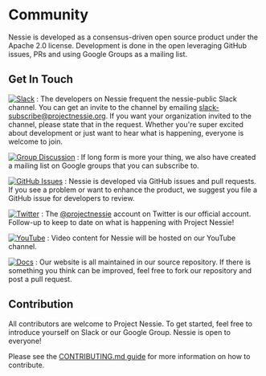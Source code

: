 # Community

Nessie is developed as a consensus-driven open source product under the Apache 2.0
license. Development is done in the open leveraging GitHub issues, PRs and using
Google Groups as a mailing list.

## Get In Touch

[![Slack](https://img.shields.io/badge/Slack-Join_Our_Workspace-blue?color=4051b5&logo=slack&style=for-the-badge&logoColor=white)](mailto:slack-subscribe@projectnessie.org)
: The developers on Nessie frequent the nessie-public Slack channel. You can get an
  invite to the channel by emailing [slack-subscribe@projectnessie.org](mailto:slack-subscribe@projectnessie.org).
  If you want your organization invited to the channel, please state that in the request.
  Whether you're super excited about development or just want to hear what is happening,
  everyone is welcome to join.

[![Group Discussion](https://img.shields.io/badge/Discussion-groups.google.com-blue.svg?color=4051b5&logo=google&style=for-the-badge&logoColor=white)](https://groups.google.com/g/projectnessie)
: If long form is more your thing, we also have created a mailing list on Google groups
  that you can subscribe to.

[![GitHub Issues](https://img.shields.io/badge/GitHub-Issues-blue?color=4051b5&logo=github&style=for-the-badge&logoColor=white)](https://github.com/projectnessie/nessie/issues)
: Nessie is developed via GitHub issues and pull requests. If you see a problem
  or want to enhance the product, we suggest you file a GitHub issue for developers to
  review.

[![Twitter](https://img.shields.io/badge/Twitter-Follow_Us-blue?color=4051b5&logo=twitter&style=for-the-badge&logoColor=white)](https://twitter.com/projectnessie)
: The [@projectnessie](https://twitter.com/projectnessie) account on Twitter is our official account. Follow-up to keep
  to date on what is happening with Project Nessie!

[![YouTube](https://img.shields.io/badge/Youtube-Watch-blue?color=4051b5&logo=youtube&style=for-the-badge&logoColor=white)](https://www.youtube.com/channel/UC5xjzYuGGuGPCY9FNtqZMsQ)
: Video content for Nessie will be hosted on our YouTube channel.

[![Docs](https://img.shields.io/badge/Docs-Learn_More-blue?color=4051b5&logo=gitbook&style=for-the-badge&logoColor=white)](https://github.com/projectnessie/nessie/tree/main/site/docs)
: Our website is all maintained in our source repository. If there is something you think
  can be improved, feel free to fork our repository and post a pull request.

## Contribution

All contributors are welcome to Project Nessie. To get started, feel free to introduce yourself
on Slack or our Google Group. Nessie is open to everyone!

Please see the [CONTRIBUTING.md guide](https://github.com/projectnessie/nessie/blob/main/CONTRIBUTING.md) for more information
on how to contribute.

